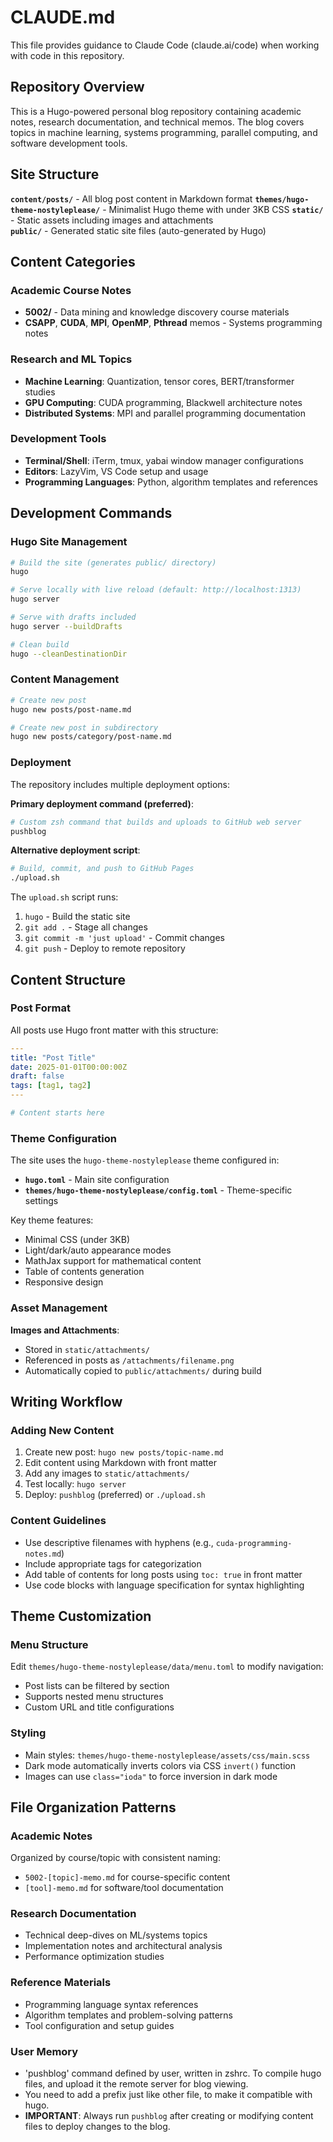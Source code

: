 # CLAUDE.md

This file provides guidance to Claude Code (claude.ai/code) when working with code in this repository.

## Repository Overview

This is a Hugo-powered personal blog repository containing academic notes, research documentation, and technical memos. The blog covers topics in machine learning, systems programming, parallel computing, and software development tools.

## Site Structure

**`content/posts/`** - All blog post content in Markdown format
**`themes/hugo-theme-nostyleplease/`** - Minimalist Hugo theme with under 3KB CSS
**`static/`** - Static assets including images and attachments  
**`public/`** - Generated static site files (auto-generated by Hugo)

## Content Categories

### Academic Course Notes
- **5002/** - Data mining and knowledge discovery course materials
- **CSAPP**, **CUDA**, **MPI**, **OpenMP**, **Pthread** memos - Systems programming notes

### Research and ML Topics
- **Machine Learning**: Quantization, tensor cores, BERT/transformer studies
- **GPU Computing**: CUDA programming, Blackwell architecture notes
- **Distributed Systems**: MPI and parallel programming documentation

### Development Tools
- **Terminal/Shell**: iTerm, tmux, yabai window manager configurations
- **Editors**: LazyVim, VS Code setup and usage
- **Programming Languages**: Python, algorithm templates and references

## Development Commands

### Hugo Site Management

```bash
# Build the site (generates public/ directory)
hugo

# Serve locally with live reload (default: http://localhost:1313)
hugo server

# Serve with drafts included
hugo server --buildDrafts

# Clean build
hugo --cleanDestinationDir
```

### Content Management

```bash
# Create new post
hugo new posts/post-name.md

# Create new post in subdirectory
hugo new posts/category/post-name.md
```

### Deployment

The repository includes multiple deployment options:

**Primary deployment command (preferred)**:
```bash
# Custom zsh command that builds and uploads to GitHub web server
pushblog
```

**Alternative deployment script**:
```bash
# Build, commit, and push to GitHub Pages
./upload.sh
```

The `upload.sh` script runs:
1. `hugo` - Build the static site
2. `git add .` - Stage all changes  
3. `git commit -m 'just upload'` - Commit changes
4. `git push` - Deploy to remote repository

## Content Structure

### Post Format

All posts use Hugo front matter with this structure:

```yaml
---
title: "Post Title"
date: 2025-01-01T00:00:00Z
draft: false
tags: [tag1, tag2]
---

# Content starts here
```

### Theme Configuration

The site uses the `hugo-theme-nostyleplease` theme configured in:
- **`hugo.toml`** - Main site configuration
- **`themes/hugo-theme-nostyleplease/config.toml`** - Theme-specific settings

Key theme features:
- Minimal CSS (under 3KB)
- Light/dark/auto appearance modes
- MathJax support for mathematical content
- Table of contents generation
- Responsive design

### Asset Management

**Images and Attachments**:
- Stored in `static/attachments/` 
- Referenced in posts as `/attachments/filename.png`
- Automatically copied to `public/attachments/` during build

## Writing Workflow

### Adding New Content

1. Create new post: `hugo new posts/topic-name.md`
2. Edit content using Markdown with front matter
3. Add any images to `static/attachments/`
4. Test locally: `hugo server`
5. Deploy: `pushblog` (preferred) or `./upload.sh`

### Content Guidelines

- Use descriptive filenames with hyphens (e.g., `cuda-programming-notes.md`)
- Include appropriate tags for categorization
- Add table of contents for long posts using `toc: true` in front matter
- Use code blocks with language specification for syntax highlighting

## Theme Customization

### Menu Structure
Edit `themes/hugo-theme-nostyleplease/data/menu.toml` to modify navigation:
- Post lists can be filtered by section
- Supports nested menu structures  
- Custom URL and title configurations

### Styling
- Main styles: `themes/hugo-theme-nostyleplease/assets/css/main.scss`
- Dark mode automatically inverts colors via CSS `invert()` function
- Images can use `class="ioda"` to force inversion in dark mode

## File Organization Patterns

### Academic Notes
Organized by course/topic with consistent naming:
- `5002-[topic]-memo.md` for course-specific content
- `[tool]-memo.md` for software/tool documentation

### Research Documentation  
- Technical deep-dives on ML/systems topics
- Implementation notes and architectural analysis
- Performance optimization studies

### Reference Materials
- Programming language syntax references
- Algorithm templates and problem-solving patterns
- Tool configuration and setup guides

### User Memory
- 'pushblog' command defined by user, written in zshrc. To compile hugo files, and upload it the remote server for blog viewing.
- You need to add a prefix just like other file, to make it compatible with hugo.
- **IMPORTANT**: Always run `pushblog` after creating or modifying content files to deploy changes to the blog.
